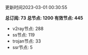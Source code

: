 更新时间2023-03-01 00:30:55

**总订阅: 73**
**总节点: 1200**
**有效节点: 445**
- v2ray节点: 288
- ss节点: 119
- trojan节点: 33
- ssr节点: 5
